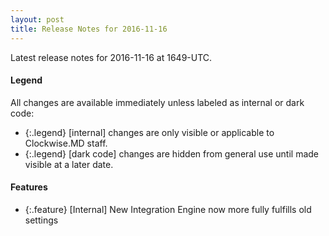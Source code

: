 ```yaml
---
layout: post
title: Release Notes for 2016-11-16
---
```


Latest release notes for 2016-11-16 at 1649-UTC.

<div class='legend' markdown='1'>

#### Legend

All changes are available immediately unless labeled as internal or dark code:

- {:.legend} [internal] changes are only visible or applicable to Clockwise.MD staff.
- {:.legend} [dark code] changes are hidden from general use until made visible at a later date.

</div>

<div class='features' markdown='1'>

#### Features

- {:.feature} [Internal] New Integration Engine now more fully fulfills old settings

</div>


